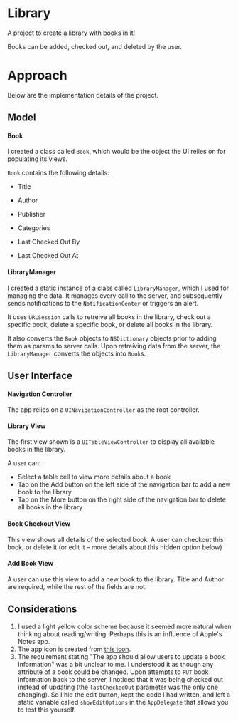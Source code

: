 # Library
A project to create a library with books in it!

Books can be added, checked out, and deleted by the user. 

# Approach
Below are the implementation details of the project. 

## Model 

#### Book
I created a class called `Book`, which would be the object the UI relies on for populating its views.

`Book` contains the following details:

- Title

- Author

- Publisher

- Categories

- Last Checked Out By

- Last Checked Out At


#### LibraryManager

I created a static instance of a class called `LibraryManager`, which I used for managing the data. 
It manages every call to the server, and subsequently sends notifications to the `NotificationCenter` or triggers an alert.


It uses `URLSession` calls to retreive all books in the library, check out a specific book, delete a specific book, 
or delete all books in the library.

It also converts the `Book` objects to `NSDictionary` objects prior to adding them as params to server calls. Upon retreiving
data from the server, the `LibraryManager` converts the objects into `Book`s.

## User Interface

#### Navigation Controller

The app relies on a `UINavigationController` as the root controller. 

#### Library View

The first view shown is a `UITableViewController` to display all available books in the library. 

A user can:
- Select a table cell to view more details about a book
- Tap on the Add button on the left side of the navigation bar to add a new book to the library
- Tap on the More button on the right side of the navigation bar to delete all books in the library

#### Book Checkout View

This view shows all details of the selected book. A user can checkout this book, or delete it (or edit it – more details about this
hidden option below)

#### Add Book View

A user can use this view to add a new book to the library. Title and Author are required, while the rest of the fields are not.


## Considerations

1. I used a light yellow color scheme because it seemed more natural when thinking about reading/writing. Perhaps this is 
an influence of Apple's Notes app.
2. The app icon is created from [this icon](https://www.flaticon.com/free-icon/open-magazine_88179#term=book&page=1&position=26).
3. The requirement stating "The app should allow users to update a book information" was a bit unclear to me. I understood it as
though any attribute of a book could be changed. Upon attempts to `PUT` book information back to the server, I noticed that it
was being checked out instead of updating (the `lastCheckedOut` parameter was the only one changing). So I hid the edit button,
kept the code I had written, and left a static variable called `showEditOptions` in the `AppDelegate` that allows you to 
test this yourself.
